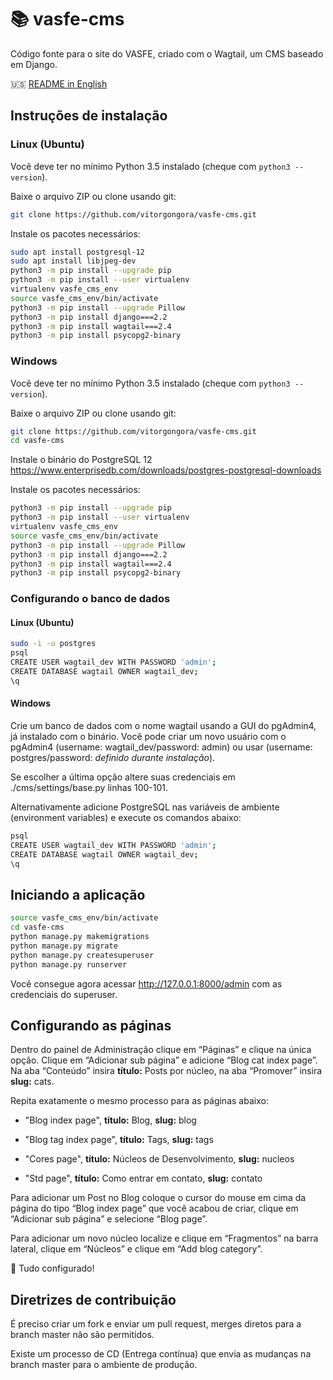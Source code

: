 # :books: vasfe-cms
Código fonte para o site do VASFE, criado com o Wagtail, um CMS baseado em Django.

:us: [README in English](https://github.com/vitorgongora/vasfe-cms/blob/master/README.pt-BR.md)
## Instruções de instalação
### Linux (Ubuntu)
Você deve ter no mínimo Python 3.5 instalado (cheque com ``python3 --version``).<br/>

Baixe o arquivo ZIP ou clone usando git:<br/>
```bash
git clone https://github.com/vitorgongora/vasfe-cms.git
```

Instale os pacotes necessários:
```bash
sudo apt install postgresql-12
sudo apt install libjpeg-dev
python3 -m pip install --upgrade pip
python3 -m pip install --user virtualenv
virtualenv vasfe_cms_env
source vasfe_cms_env/bin/activate
python3 -m pip install --upgrade Pillow
python3 -m pip install django===2.2
python3 -m pip install wagtail===2.4
python3 -m pip install psycopg2-binary
```

### Windows
Você deve ter no mínimo Python 3.5 instalado (cheque com ``python3 --version``).<br/>

Baixe o arquivo ZIP ou clone usando git:<br/>
```bash
git clone https://github.com/vitorgongora/vasfe-cms.git
cd vasfe-cms
```
Instale o binário do PostgreSQL 12 https://www.enterprisedb.com/downloads/postgres-postgresql-downloads<br/>

Instale os pacotes necessários:
```bash
python3 -m pip install --upgrade pip
python3 -m pip install --user virtualenv
virtualenv vasfe_cms_env
source vasfe_cms_env/bin/activate
python3 -m pip install --upgrade Pillow
python3 -m pip install django===2.2
python3 -m pip install wagtail===2.4
python3 -m pip install psycopg2-binary
```

### Configurando o banco de dados
#### Linux (Ubuntu)
```bash
sudo -i -u postgres
psql
CREATE USER wagtail_dev WITH PASSWORD 'admin';
CREATE DATABASE wagtail OWNER wagtail_dev;
\q
```

#### Windows
Crie um banco de dados com o nome wagtail usando a GUI do pgAdmin4, já instalado com o binário. Você pode criar um novo usuário com o pgAdmin4 (username: wagtail_dev/password: admin) ou usar (username: postgres/password: *definido durante instalação*).

Se escolher a última opção altere suas credenciais em ./cms/settings/base.py linhas 100-101.

Alternativamente adicione PostgreSQL nas variáveis de ambiente (environment variables) e execute os comandos abaixo:
```bash
psql
CREATE USER wagtail_dev WITH PASSWORD 'admin';
CREATE DATABASE wagtail OWNER wagtail_dev;
\q
```

## Iniciando a aplicação
```bash
source vasfe_cms_env/bin/activate
cd vasfe-cms
python manage.py makemigrations
python manage.py migrate
python manage.py createsuperuser
python manage.py runserver
```

Você consegue agora acessar http://127.0.0.1:8000/admin com as credenciais do superuser.

## Configurando as páginas
Dentro do painel de Administração clique em “Páginas” e clique na única opção.
Clique em “Adicionar sub página” e adicione “Blog cat index page”. Na aba “Conteúdo” insira **título:** Posts por núcleo, na aba “Promover” insira **slug:** cats. 

Repita exatamente o mesmo processo para as páginas abaixo:

* "Blog index page", **título:** Blog, **slug:** blog

* "Blog tag index page", **título:** Tags, **slug:** tags

* "Cores page", **título:** Núcleos de Desenvolvimento, **slug:** nucleos

* "Std page", **título:** Como entrar em contato, **slug:** contato

Para adicionar um Post no Blog coloque o cursor do mouse em cima da página do tipo “Blog index page” que você acabou de criar, clique em “Adicionar sub página” e selecione “Blog page”.

Para adicionar um novo núcleo localize e clique em “Fragmentos” na barra lateral, clique em “Núcleos” e clique em “Add blog category”.

:tada: Tudo configurado!

## Diretrizes de contribuição
É preciso criar um fork e enviar um pull request, merges diretos para a branch master não são permitidos.

Existe um processo de CD (Entrega contínua) que envia as mudanças na branch master para o ambiente de produção.
